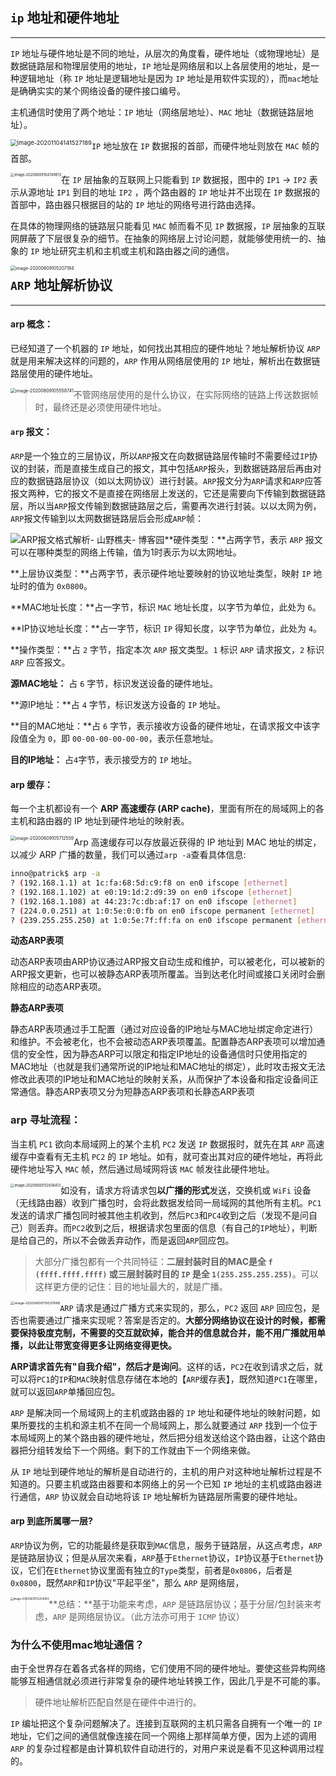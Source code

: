 ## `ip` 地址和硬件地址

------

`IP` 地址与硬件地址是不同的地址，从层次的角度看，硬件地址（或物理地址）是数据链路层和物理层使用的地址，`IP` 地址是网络层和以上各层使用的地址，是一种逻辑地址（称 `IP` 地址是逻辑地址是因为 `IP` 地址是用软件实现的），而`mac`地址是确确实实的某个网络设备的硬件接口编号。

主机通信时使用了两个地址：`IP` 地址（网络层地址）、`MAC` 地址（数据链路层地址）。

<img src="assets/image-20201104141527189.png" alt="image-20201104141527189" style="zoom:67%;float:left" />

`IP` 地址放在 `IP` 数据报的首部，而硬件地址则放在 `MAC` 帧的首部。

<img src="assets/image-20200609104749813.png" alt="image-20200609104749813" style="zoom:40%;float:left" />

在 `IP` 层抽象的互联网上只能看到 `IP` 数据报，图中的 `IP1` → `IP2` 表示从源地址 `IP1` 到目的地址 `IP2` ，两个路由器的 `IP` 地址并不出现在 `IP` 数据报的首部中，路由器只根据目的站的 `IP` 地址的网络号进行路由选择。 

在具体的物理网络的链路层只能看见 `MAC` 帧而看不见 `IP` 数据报，`IP` 层抽象的互联网屏蔽了下层很复杂的细节。在抽象的网络层上讨论问题，就能够使用统一的、抽象的 `IP` 地址研究主机和主机或主机和路由器之间的通信。

<img src="assets/image-20200609105207184.png" alt="image-20200609105207184" style="zoom:50%;float:left" />

## `ARP` 地址解析协议

-------

#### **arp 概念：**

已经知道了一个机器的 `IP` 地址，如何找出其相应的硬件地址？地址解析协议 `ARP` 就是用来解决这样的问题的，`ARP` 作用从网络层使用的 `IP` 地址，解析出在数据链路层使用的硬件地址。

<img src="assets/image-20200609105558741.png" alt="image-20200609105558741" style="zoom:50%;float:left;" />

> 不管网络层使用的是什么协议，在实际网络的链路上传送数据帧时，最终还是必须使用硬件地址。 

#### `arp` 报文：

`ARP`是一个独立的三层协议，所以`ARP`报文在向数据链路层传输时不需要经过`IP`协议的封装，而是直接生成自己的报文，其中包括`ARP`报头，到数据链路层后再由对应的数据链路层协议（如以太网协议）进行封装。`ARP`报文分为`ARP`请求和`ARP`应答报文两种，它的报文不是直接在网络层上发送的，它还是需要向下传输到数据链路层，所以当`ARP`报文传输到数据链路层之后，需要再次进行封装。以以太网为例，`ARP`报文传输到以太网数据链路层后会形成`ARP`帧：

<img src="assets/22230928-811b084033bd4051915d9c4001612aab.jpg" alt="ARP报文格式解析- 山野樵夫- 博客园" style="zoom:100%;float:left" />

**硬件类型：**占两字节，表示 `ARP` 报文可以在哪种类型的网络上传输，值为1时表示为以太网地址。

**上层协议类型：**占两字节，表示硬件地址要映射的协议地址类型，映射 `IP` 地址时的值为 `0x0800`。

**MAC地址长度：**占一字节，标识 `MAC` 地址长度，以字节为单位，此处为 `6`。

**IP协议地址长度：**占一字节，标识 `IP` 得知长度，以字节为单位，此处为 `4`。

**操作类型：**占 `2` 字节，指定本次 `ARP` 报文类型。`1` 标识 `ARP` 请求报文，`2` 标识 `ARP` 应答报文。

**源MAC地址：** 占 `6` 字节，标识发送设备的硬件地址。

**源IP地址：**占 `4` 字节，标识发送方设备的 `IP` 地址。

**目的MAC地址：**占 `6` 字节，表示接收方设备的硬件地址，在请求报文中该字段值全为 `0`，即 `00-00-00-00-00-00`，表示任意地址。

**目的IP地址：** 占`4`字节，表示接受方的 `IP` 地址。

#### **arp 缓存：**

每一个主机都设有一个 **ARP 高速缓存 (ARP cache)**，里面有所在的局域网上的各主机和路由器的 IP 地址到硬件地址的映射表。

<img src="assets/image-20200609105712559.png" alt="image-20200609105712559" style="zoom:50%;float:left" />

Arp 高速缓存可以存放最近获得的 IP 地址到 MAC 地址的绑定，以减少 ARP 广播的数量，我们可以通过`arp -a`查看具体信息:

```bash
inno@patrick$ arp -a
? (192.168.1.1) at 1c:fa:68:5d:c9:f8 on en0 ifscope [ethernet]
? (192.168.1.102) at e0:19:1d:2:d9:39 on en0 ifscope [ethernet]
? (192.168.1.108) at 44:23:7c:db:af:17 on en0 ifscope [ethernet]
? (224.0.0.251) at 1:0:5e:0:0:fb on en0 ifscope permanent [ethernet]
? (239.255.255.250) at 1:0:5e:7f:ff:fa on en0 ifscope permanent [ethernet]
```

**动态ARP表项**

动态ARP表项由ARP协议通过ARP报文自动生成和维护，可以被老化，可以被新的ARP报文更新，也可以被静态ARP表项所覆盖。当到达老化时间或接口关闭时会删除相应的动态ARP表项。

**静态ARP表项**

静态ARP表项通过手工配置（通过对应设备的IP地址与MAC地址绑定命定进行）和维护。不会被老化，也不会被动态ARP表项覆盖。配置静态ARP表项可以增加通信的安全性，因为静态ARP可以限定和指定IP地址的设备通信时只使用指定的MAC地址（也就是我们通常所说的IP地址和MAC地址的绑定），此时攻击报文无法修改此表项的IP地址和MAC地址的映射关系，从而保护了本设备和指定设备间正常通信。静态ARP表项又分为短静态ARP表项和长静态ARP表项

### **arp 寻址流程：**

当主机 `PC1` 欲向本局域网上的某个主机 `PC2` 发送 `IP` 数据报时，就先在其 `ARP` 高速缓存中查看有无主机 `PC2` 的 `IP` 地址。如有，就可查出其对应的硬件地址，再将此硬件地址写入 `MAC` 帧，然后通过局域网将该 `MAC` 帧发往此硬件地址。

<img src="assets/image-20200609112838413.png" alt="image-20200609112838413" style="zoom:40%;float:left" />

如没有，请求方将请求包**以广播的形式**发送，交换机或 `WiFi` 设备（无线路由器）收到广播包时，会将此数据发给同一局域网的其他所有主机。`PC1`发送的请求广播包同时被其他主机收到，然后`PC3`和`PC4`收到之后（发现不是问自己）则丢弃。而`PC2`收到之后，根据请求包里面的信息（有自己的`IP`地址），判断是给自己的，所以不会做丢弃动作，而是返回`ARP`回应包。

> 大部分广播包都有一个共同特征：**二层封装时目的MAC是全 `f (ffff.ffff.ffff)` 或三层封装时目的 `IP` 是全 `1(255.255.255.255)`**。可以这样更方便的记住：目的地址最大的，就是广播。

<img src="assets/image-20200609113037889.png" alt="image-20200609113037889" style="zoom:39%; float:left" />

`ARP` 请求是通过广播方式来实现的，那么，`PC2` 返回 `ARP` 回应包，是否也需要通过广播来实现呢？答案是否定的。**大部分网络协议在设计的时候，都需要保持极度克制，不需要的交互就砍掉，能合并的信息就合并，能不用广播就用单播，以此让带宽变得更多让网络变得更快。**

**ARP请求首先有"自我介绍"，然后才是询问**。这样的话，`PC2`在收到请求之后，就可以将`PC1`的`IP`和`MAC`映射信息存储在本地的【`ARP`缓存表】，既然知道`PC1`在哪里，就可以返回`ARP`单播回应包。

`ARP` 是解决同一个局域网上的主机或路由器的 `IP` 地址和硬件地址的映射问题，如果所要找的主机和源主机不在同一个局域网上，那么就要通过 `ARP` 找到一个位于本局域网上的某个路由器的硬件地址，然后把分组发送给这个路由器，让这个路由器把分组转发给下一个网络。剩下的工作就由下一个网络来做。

从 `IP` 地址到硬件地址的解析是自动进行的，主机的用户对这种地址解析过程是不知道的。只要主机或路由器要和本网络上的另一个已知 `IP` 地址的主机或路由器进行通信，`ARP` 协议就会自动地将该 `IP` 地址解析为链路层所需要的硬件地址。  

#### **arp 到底所属哪一层?**

`ARP`协议为例，它的功能最终是获取到`MAC`信息，服务于链路层，从这点考虑，`ARP`是链路层协议；但是从层次来看，`ARP`基于`Ethernet`协议，`IP`协议基于`Ethernet`协议，它们在`Ethernet`协议里面有独立的`Type`类型，前者是`0x0806`，后者是`0x0800`，既然`ARP`和`IP`协议"平起平坐"，那么 `ARP` 是网络层，

<img src="assets/image-20200609112254084.png" alt="image-20200609112254084" style="zoom:30%; float:left" />

> **总结：**基于功能来考虑，`ARP` 是链路层协议；基于分层/包封装来考虑，`ARP` 是网络层协议。（此方法亦可用于 `ICMP` 协议）

### 为什么不使用mac地址通信？

由于全世界存在着各式各样的网络，它们使用不同的硬件地址。要使这些异构网络能够互相通信就必须进行非常复杂的硬件地址转换工作，因此几乎是不可能的事。

> 硬件地址解析匹配自然是在硬件中进行的。

`IP` 编址把这个复杂问题解决了。连接到互联网的主机只需各自拥有一个唯一的 `IP` 地址，它们之间的通信就像连接在同一个网络上那样简单方便，因为上述的调用 `ARP` 的复杂过程都是由计算机软件自动进行的，对用户来说是看不见这种调用过程的。

